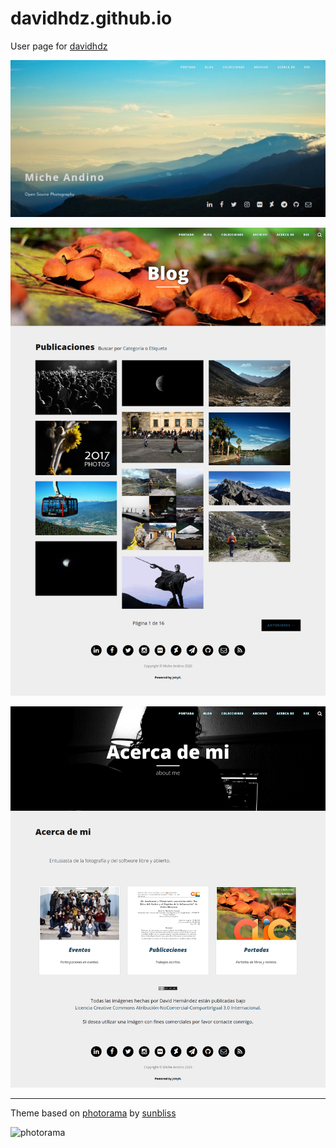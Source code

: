 davidhdz.github.io
==================

User page for [davidhdz](http://micheandino.com.ve)

![home](./img/prev-1-home.png "Landing page")

![blog](./img/prev-2-blog.jpg "Blog page")

![about](./img/prev-3-about.png "About me page")

----

Theme based on [photorama](https://github.com/sunbliss/photorama) by [sunbliss](https://github.com/sunbliss)

![photorama](https://raw.githubusercontent.com/sunbliss/photorama/gh-pages/photorama_thumb.gif)
